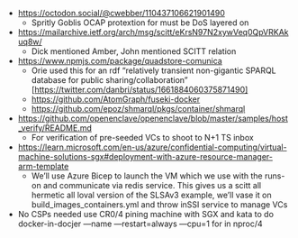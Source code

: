- https://octodon.social/@cwebber/110437106621901490
  - Spritly Goblis OCAP protextion for must be DoS layered on
- https://mailarchive.ietf.org/arch/msg/scitt/eKrsN97N2xywVeq0QpVRKAkuq8w/
  - Dick mentioned Amber, John mentioned SCITT relation
- https://www.npmjs.com/package/quadstore-comunica
  - Orie used this for an rdf “relatively transient non-gigantic SPARQL database for public sharing/collaboration” [https://twitter.com/danbri/status/1661884060375871490]
  - https://github.com/AtomGraph/fuseki-docker
  - https://github.com/epoz/shmarql/pkgs/container/shmarql
- https://github.com/openenclave/openenclave/blob/master/samples/host_verify/README.md
  - For verification of pre-seeded VCs to shoot to N+1 TS inbox
- https://learn.microsoft.com/en-us/azure/confidential-computing/virtual-machine-solutions-sgx#deployment-with-azure-resource-manager-arm-template
  - We’ll use Azure Bicep to launch the VM which we use with the runs-on and communicate via redis service. This gives us a scitt all hermetic all loval version of the SLSAv3 example, we’ll vase it on build_images_containers.yml and throw inSSI service to manage VCs
- No CSPs needed use CR0/4 pining machine with SGX and kata to do docker-in-docjer —name —restart=always —cpu=1 for in nproc/4
